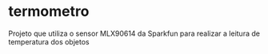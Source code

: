 # termometro

Projeto que utiliza o sensor MLX90614 da Sparkfun para realizar a leitura de temperatura dos objetos
